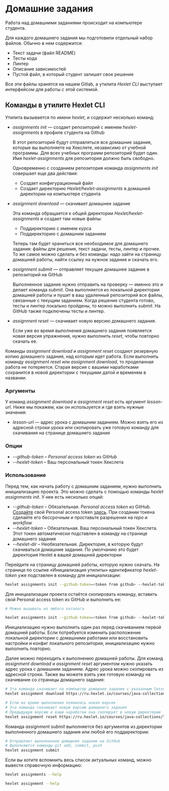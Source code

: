 # Домашние задания

Работа над домашними заданиями происходит на компьютере студента. 

Для каждого домашнего задания мы подготовили отдельный набор файлов. Обычно в нем содержится:

* Текст задачи (файл README) 
* Тесты кода
* Линтер
* Описание зависимостей 
* Пустой файл, в который студент запишет свое решение

Все эти файлы хранятся на нашем Gitlab, а утилита *Hexlet CLI* выступает интерфейсом для работы с этой системой.

## Команды в утилите Hexlet CLI

Утилита вызывается по имени *hexlet*, и содержит несколько команд:

* *assignments init* — создает репозиторий с именем *hexlet-assignments* в профиле студента на Github
    
    В этот репозиторий будут отправляться все домашние задания, которые вы выполняете на Хекслете, независимо от учебной программы. Для всех учебных программ репозиторий будет один. Имя *hexlet-assignments* для репозитория должно быть свободно.

    Одновременно с созданием репозитория команда *assignments init* совершает еще два действия: 
    
    * Создает конфигурационный файл
    * Создает директорию *Hexlet/hexlet-assignments* в домашней директории на компьютере студента

* *assignment download* — скачивает домашнее задание
    
    Эта команда обращается к общей директории *Hexlet/hexlet-assignments* и создает там новые файлы:
    
     * Поддиректорию с именем курса
     * Поддиректорию с домашним заданием
       
    Теперь там будет храниться все необходимое для домашнего задания: файлы для решения, текст задачи, тесты, линтер и прочее. 
    То же самое можно сделать и без команды: надо зайти на страницу домашней работы, найти ссылку на нужное задание и скачать его.
    
* *assignment submit* — отправляет текущее домашнее задание в репозиторий на GitHub

    Выполненное задание нужно отправить на проверку — именно это и делает команда *submit*.
    Она выполняется из локальной директории домашней работы и пушит в ваш удаленный репозиторий все файлы, связанные с текущим заданием. Когда решение студента готово, тесты и линтер локально пройдены, то можно выполнить *submit*. На GitHub также подключены тесты и линтер. 

* *assignment reset* — скачивает новую версию домашнего задания.

    Если уже во время выполнения домашнего задания появляется новая версия упражнения, нужно выполнить *reset*, чтобы повторно скачать ее.

Команды *assignment download* и *assignment reset* создают резервную копию домашнего задания, над которым идет работа. Если выполнить команду *assignment reset* или *assignment download*, то проделанная работа не потеряется. Старая версия с вашими наработками сохранится в новой директории с текущими датой и временем в названии.

### Аргументы

У команд *assignment download* и *assignment reset* есть аргумент *lesson-url*. Ниже мы покажем, как он используется и где взять нужные значения:

* *lesson-url* — адрес урока с домашним заданием. Можно взять его из адресной строки урока или скопировать уже готовую команду для скачивания на странице домашнего задания

### Опции

* *--github-token* – *Personal access token* из GitHub
* *--hexlet-token* – Ваш персональный токен Хекслета

### Использование

Перед тем, как начать работу с домашним заданием, нужно выполнить инициализацию проекта. Это можно сделать с помощью команды *hexlet assignments init*. У нее есть несколько опций:

* *--github-token* – Обязательная. *Personal access token* из GitHub. [Создайте](https://docs.github.com/en/authentication/keeping-your-account-and-data-secure/creating-a-personal-access-token) свой Personal access token [здесь](https://github.com/settings/tokens). При создании токена сделайте его бессрочным и проставьте разрешения на *repo* и *workflow*
* *--hexlet-token* – Обязательная. Ваш персональный токен Хекслета. Этот токен автоматически подставлен в команду на странице домашнего задания
* *--hexlet-dir* – Необязательная. Директория, в которую будут скачиваться домашние задания. По умолчанию это будет директория Hexlet в вашей домашней директории

Перейдите на страницу домашней работы, которую нужно скачать. На странице по ссылке «Инициализация утилиты» идентификатор *hexlet-token* уже подставлен в команду для инициализации:

```bash
hexlet assignments init --github-token=<token from github> --hexlet-token=<your hexlet token>
```

Для инициализации проекта остаётся скопировать команду, вставить свой Personal access token из GitHub и выполнить ее:

```bash
# Можно вызывать из любого каталога

hexlet assignments init --github-token=<token from github> --hexlet-token=<your hexlet token>
```

Инициализацию нужно выполнить один раз перед скачиванием первой домашней работы. Если потребуется изменить расположение локальной директории с домашними работами или восстановить настройки и конфиг локального репозитория, инициализацию нужно выполнить повторно.

Далее можно переходить к выполнению домашней работы. Для команд *assignment download* и *assignment reset* аргументом нужно указать адрес урока с домашним заданием. Адрес урока можно скопировать из адресной строки. Также вы можете взять уже готовую команду на скачивание со страницы домашнего задания:

```bash
# Эта команда скачивает на компьютер домашнее задание с указанным lesson-url
hexlet assignment download https://ru.hexlet.io/courses/java-collections/lessons/lists/assignment_unit
```

```bash
# Если во время выполнения появилась новая версия
# Эта команда скачивает новую версию домашнего задания
# Предыдущую версию и ваши наработки она скопирует в новую директорию
hexlet assignment reset https://ru.hexlet.io/courses/java-collections/lessons/lists/assignment_unit
```

Команда *assignment submit* выполняется без аргументов из директории выполненного домашнего задания или любой его поддиректории:

```bash
# Отправляет выполненное домашнее задание на GitHub
# Выполняются команды git add, commit, push
hexlet assignment submit
```

Если вы хотите вспомнить весь список актуальных команд, можно вывести справочную информацию:

```bash
hexlet assignments --help
```

```bash
hexlet assignment --help
```
